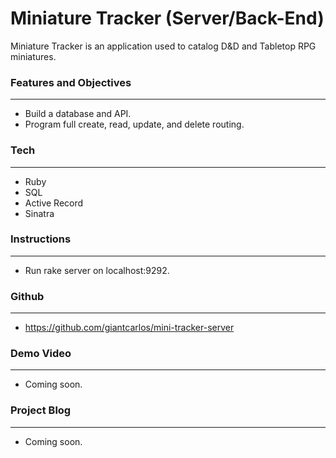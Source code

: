 # **Miniature Tracker (Server/Back-End)**

Miniature Tracker is an application used to catalog D&D and Tabletop RPG miniatures.


### **Features and Objectives**
---

- Build a database and API. 
- Program full create, read, update, and delete routing.


### **Tech**
---

- Ruby
- SQL
- Active Record
- Sinatra


### **Instructions**
---

- Run rake server on localhost:9292.



### **Github**
---

- https://github.com/giantcarlos/mini-tracker-server


### **Demo Video**
---

- Coming soon.


### **Project Blog**
---

- Coming soon.